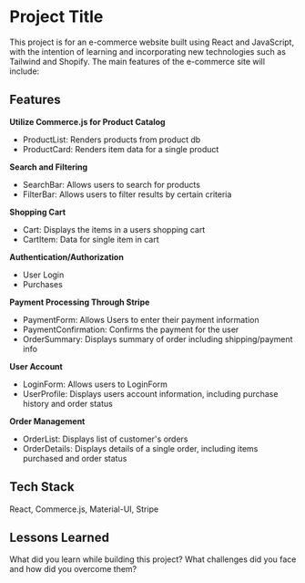 # Project Title

This project is for an e-commerce website built using React and JavaScript, with the intention of learning and incorporating new technologies such as Tailwind and Shopify. The main features of the e-commerce site will include:

## Features

**Utilize Commerce.js for Product Catalog**

- ProductList: Renders products from product db
- ProductCard: Renders item data for a single product

**Search and Filtering**

- SearchBar: Allows users to search for products
- FilterBar: Allows users to filter results by certain criteria

**Shopping Cart**

- Cart: Displays the items in a users shopping cart
- CartItem: Data for single item in cart

**Authentication/Authorization**

- User Login
- Purchases

**Payment Processing Through Stripe**

- PaymentForm: Allows Users to enter their payment information
- PaymentConfirmation: Confirms the payment for the user
- OrderSummary: Displays summary of order including shipping/payment info

**User Account**

- LoginForm: Allows users to LoginForm
- UserProfile: Displays users account information, including purchase history and order status

**Order Management**

- OrderList: Displays list of customer's orders
- OrderDetails: Displays details of a single order, including items purchased and order status

## Tech Stack

React, Commerce.js, Material-UI, Stripe

## Lessons Learned

What did you learn while building this project? What challenges did you face and how did you overcome them?
